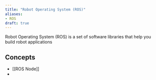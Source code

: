 ```yaml
---
title: "Robot Operating System (ROS)"
aliases: 
- ROS
draft: true
---
```


Robot Operating System (ROS) is a set of software libraries that help you build robot applications

## Concepts

- [[ROS Node]]
- 